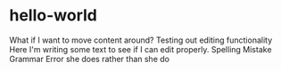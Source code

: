 # hello-world
What if I want to move content around?
Testing out editing functionality
Here I'm writing some text to see if I can edit properly.
Spelling Mistake Grammar Error she does rather than she do


